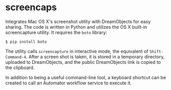 screencaps
==========

Integrates Mac OS X's screenshot utility with DreamObjects for easy sharing.
The code is written in Python and utilizes the OS X built-in screencapture
utility.  It requires the ``boto`` library:

    $ pip install boto

The utility calls ``screencapture`` in interactive mode, the equivalent of
``Shift-Command-4``.  After a screen shot is taken, it is stored in a temporary
directory, uploaded to DreamObjects, and the public DreamObjects link is copied
to the clipboard.

In addition to being a useful command-line tool, a keyboard shortcut can be
created to call an Automator workflow service to execute it.
